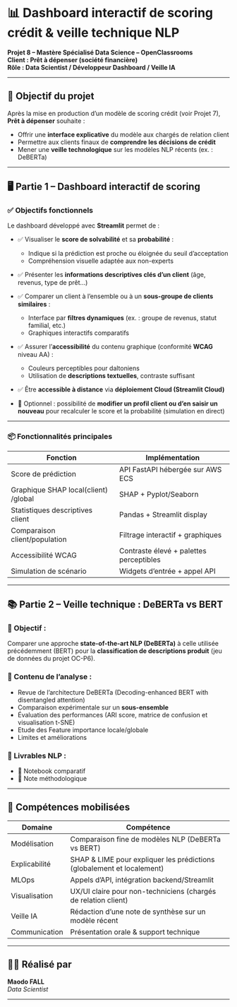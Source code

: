 # 📊 Dashboard interactif de scoring crédit & veille technique NLP

**Projet 8 – Mastère Spécialisé Data Science – OpenClassrooms**  
**Client : Prêt à dépenser (société financière)**  
**Rôle : Data Scientist / Développeur Dashboard / Veille IA**

---

## 🎯 Objectif du projet

Après la mise en production d’un modèle de scoring crédit (voir Projet 7), **Prêt à dépenser** souhaite :
- Offrir une **interface explicative** du modèle aux chargés de relation client
- Permettre aux clients finaux de **comprendre les décisions de crédit**
- Mener une **veille technologique** sur les modèles NLP récents (ex. : DeBERTa)

---

## 🖥️ Partie 1 – Dashboard interactif de scoring

### ✅ Objectifs fonctionnels

Le dashboard développé avec **Streamlit** permet de :

- ✅ Visualiser le **score de solvabilité** et sa **probabilité** :
  - Indique si la prédiction est proche ou éloignée du seuil d’acceptation
  - Compréhension visuelle adaptée aux non-experts

- ✅ Présenter les **informations descriptives clés d’un client** (âge, revenus, type de prêt...)

- ✅ Comparer un client à l’ensemble ou à un **sous-groupe de clients similaires** :
  - Interface par **filtres dynamiques** (ex. : groupe de revenus, statut familial, etc.)
  - Graphiques interactifs comparatifs

- ✅ Assurer l’**accessibilité** du contenu graphique (conformité **WCAG** niveau AA) :
  - Couleurs perceptibles pour daltoniens
  - Utilisation de **descriptions textuelles**, contraste suffisant

- ✅ Être **accessible à distance** via **déploiement Cloud (Streamlit Cloud)**

- 🔁 Optionnel : possibilité de **modifier un profil client ou d’en saisir un nouveau** pour recalculer le score et la probabilité (simulation en direct)

---

### 📦 Fonctionnalités principales

| Fonction                             | Implémentation |
|--------------------------------------|----------------|
| Score de prédiction                  | API FastAPI hébergée sur AWS ECS |
| Graphique SHAP local(client) /global        | SHAP + Pyplot/Seaborn |
| Statistiques descriptives client     | Pandas + Streamlit display |
| Comparaison client/population        | Filtrage interactif + graphiques |
| Accessibilité WCAG                   | Contraste élevé + palettes perceptibles |
| Simulation de scénario               | Widgets d’entrée + appel API |

---

## 📚 Partie 2 – Veille technique : DeBERTa vs BERT

### 🔬 Objectif :
Comparer une approche **state-of-the-art NLP (DeBERTa)** à celle utilisée précédemment (BERT) pour la **classification de descriptions produit** (jeu de données du projet OC-P6).

### 📄 Contenu de l’analyse :
- Revue de l’architecture DeBERTa (Decoding-enhanced BERT with disentangled attention)
- Comparaison expérimentale sur un **sous-ensemble**
- Évaluation des performances (ARI score, matrice de confusion et visualisation t-SNE)
- Etude des Feature importance locale/globale
- Limites et améliorations

### 📁 Livrables NLP :
- 📓 Notebook comparatif 
- 📄 Note méthodologique 

---

## 🔧 Compétences mobilisées

| Domaine              | Compétence                                                                  |
|----------------------|------------------------------------------------------------------------------|
| Modélisation          | Comparaison fine de modèles NLP (DeBERTa vs BERT)               |
| Explicabilité         | SHAP & LIME pour expliquer les prédictions (globalement et localement)     |
| MLOps                | Appels d’API, intégration backend/Streamlit                                 |
| Visualisation         | UX/UI claire pour non-techniciens (chargés de relation client)             |
| Veille IA             | Rédaction d’une note de synthèse sur un modèle récent                      |
| Communication         | Présentation orale & support technique                                     |

---

## 🙋‍♂️ Réalisé par

**Maodo FALL**  
*Data Scientist*

---




